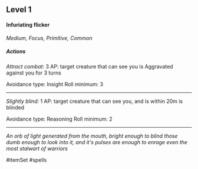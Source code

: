 ## Level 1
#### Infuriating flicker
*Medium, Focus, Primitive, Common*

##### Actions

*Attract combat:* 3 AP: target creature that can see you is Aggravated against you for 3 turns

Avoidance type: Insight
Roll minimum: 3

---
*Slightly blind:* 1 AP: target creature that can see you, and is within 20m is blinded

Avoidance type: Reasoning
Roll minimum: 2

---
*An orb of light generated from the mouth, bright enough to blind those dumb enough to look into it, and it's pulses are enough to enrage even the most stalwart of warriors*

#itemSet #spells 